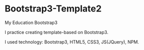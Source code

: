 # Bootstrap3-Template2

My Education Bootstrap3

I practice creating template-based on Bootstrap3.

I used technology: Bootstrap3, HTML5, CSS3, JS(JQuery), NPM.
